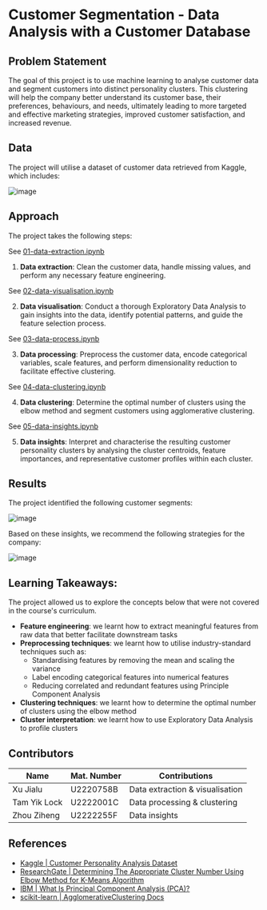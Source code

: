 # Customer Segmentation - Data Analysis with a Customer Database

## Problem Statement

The goal of this project is to use machine learning to analyse customer data and segment customers into distinct personality clusters. This clustering will help the company better understand its customer base, their preferences, behaviours, and needs, ultimately leading to more targeted and effective marketing strategies, improved customer satisfaction, and increased revenue.

## Data

The project will utilise a dataset of customer data retrieved from Kaggle, which includes:

![image](https://github.com/3nityR/dsai-fcsc-g7/assets/86993236/7db408ff-a46e-4154-a1a0-1281a1594797)

## Approach

The project takes the following steps:

See [01-data-extraction.ipynb](/01-data-extraction.ipynb)

1. **Data extraction**: Clean the customer data, handle missing values, and perform any necessary feature engineering.

See [02-data-visualisation.ipynb](/02-data-visualisation.ipynb.ipynb)

2. **Data visualisation**: Conduct a thorough Exploratory Data Analysis to gain insights into the data, identify potential patterns, and guide the feature selection process.

See [03-data-process.ipynb](/03-data-processing.ipynb)

3. **Data processing**: Preprocess the customer data, encode categorical variables, scale features, and perform dimensionality reduction to facilitate effective clustering.

See [04-data-clustering.ipynb](/04-data-clustering.ipynb)

4. **Data clustering**: Determine the optimal number of clusters using the elbow method and segment customers using agglomerative clustering.

See [05-data-insights.ipynb](/05-data-insights.ipynb)

5. **Data insights**: Interpret and characterise the resulting customer personality clusters by analysing the cluster centroids, feature importances, and representative customer profiles within each cluster.

## Results

The project identified the following customer segments:

![image](https://github.com/3nityR/dsai-fcsc-g7/assets/86993236/5e92f66d-c3fa-4967-8350-fb2aeed61099)

Based on these insights, we recommend the following strategies for the company:

![image](https://github.com/3nityR/dsai-fcsc-g7/assets/86993236/9b7784be-3a33-463c-a229-d3bddea3c8c8)

## Learning Takeaways:

The project allowed us to explore the concepts below that were not covered in the course's curriculum.

- **Feature engineering**: we learnt how to extract meaningful features from raw data that better facilitate downstream tasks
- **Preprocessing techniques**: we learnt how to utilise industry-standard techniques such as:
  - Standardising features by removing the mean and scaling the variance
  - Label encoding categorical features into numerical features
  - Reducing correlated and redundant features using Principle Component Analysis
- **Clustering techniques**: we learnt how to determine the optimal number of clusters using the elbow method
- **Cluster interpretation**: we learnt how to use Exploratory Data Analysis to profile clusters

## Contributors

| Name         | Mat. Number | Contributions                   |
| ------------ | ----------- | ------------------------------- |
| Xu Jialu     | U2220758B   | Data extraction & visualisation |
| Tam Yik Lock | U2222001C   | Data processing & clustering    |
| Zhou Ziheng  | U2222255F   | Data insights                   |

## References

- [Kaggle | Customer Personality Analysis Dataset](https://www.kaggle.com/datasets/imakash3011/customer-personality-analysis)
- [ResearchGate | Determining The Appropriate Cluster Number Using Elbow Method for K-Means Algorithm](https://www.researchgate.net/publication/339670247_Determining_The_Appropiate_Cluster_Number_Using_Elbow_Method_for_K-Means_Algorithm)
- [IBM | What Is Principal Component Analysis (PCA)?](https://www.ibm.com/topics/principal-component-analysis)
- [scikit-learn | AgglomerativeClustering Docs](https://scikit-learn.org/stable/modules/generated/sklearn.cluster.AgglomerativeClustering.html)
